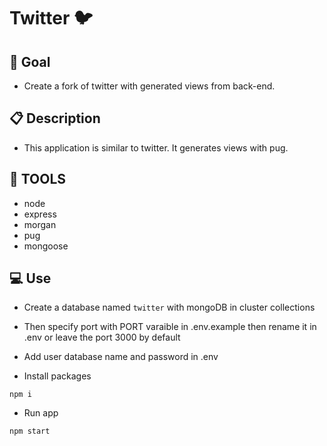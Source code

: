 # Twitter :bird:

## :dart: Goal

- Create a fork of twitter with generated views from back-end.

## :clipboard: Description

- This application is similar to twitter. It generates views with pug.

## :wrench: TOOLS

- node
- express
- morgan
- pug
- mongoose

## :computer: Use

- Create a database named `twitter` with mongoDB in cluster collections
- Then specify port with PORT varaible in .env.example then rename it in .env or leave the port 3000 by default
- Add user database name and password in .env

- Install packages

```
npm i
```

- Run app

```
npm start
```
